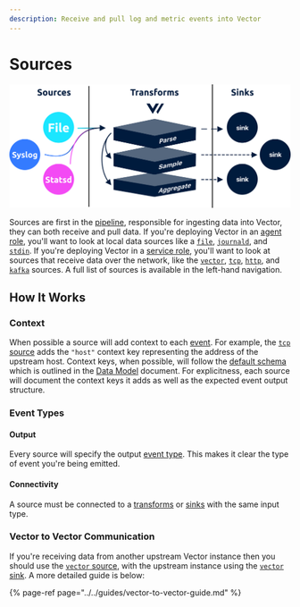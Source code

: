 ```yaml
---
description: Receive and pull log and metric events into Vector
---
```


# Sources

![](../../../.gitbook/assets/sources.svg)

Sources are first in the [pipeline](../../../about/concepts.md#pipelines), responsible for ingesting data into Vector, they can both receive and pull data. If you're deploying Vector in an [agent role](../../../setup/deployment/roles/agent.md), you'll want to look at local data sources like a [`file`](file.md), [`journald`](), and [`stdin`](stdin.md). If you're deploying Vector in a [service role](../../../setup/deployment/roles/service.md), you'll want to look at sources that receive data over the network, like the [`vector`](vector.md), [`tcp`](tcp.md), [`http`](), and [`kafka`]() sources. A full list of sources is available in the left-hand navigation.

## How It Works

### Context

When possible a source will add context to each [event](../../../about/data-model.md#event). For example, the [`tcp` source](tcp.md) adds the `"host"` context key representing the address of the upstream host. Context keys, when possible, will follow the [default schema](../../../about/data-model.md#default-schema) which is outlined in the [Data Model](../../../about/data-model.md) document. For explicitness, each source will document the context keys it adds as well as the expected event output structure.

### Event Types

#### Output

Every source will specify the output [event type](../../../about/data-model.md#event). This makes it clear the type of event you're being emitted.

#### Connectivity

A source must be connected to a [transforms](../transforms/) or [sinks](../sinks/) with the same input type.

### Vector to Vector Communication

If you're receiving data from another upstream Vector instance then you should use the [`vector` source](vector.md), with the upstream instance using the [`vector` sink](../sinks/vector.md). A more detailed guide is below:

{% page-ref page="../../guides/vector-to-vector-guide.md" %}




